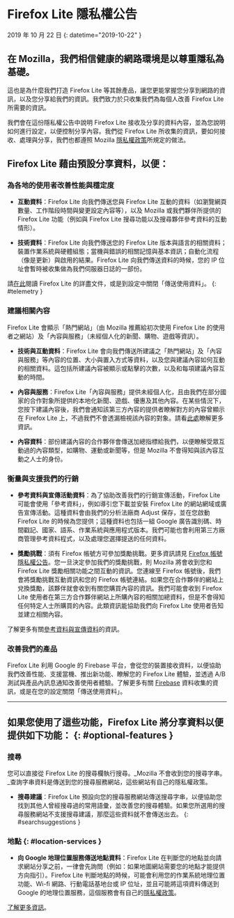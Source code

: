 # <span class="privacy-header-firefox-lite">Firefox Lite</span> <span class="privacy-header-policy">隱私權公告</span>

2019 年 10 月 22 日
{: datetime="2019-10-22" }

## 在 Mozilla，我們相信健康的網路環境是以尊重隱私為基礎。

這也是為什麼我們打造 Firefox Lite 等其餘產品，讓您更能掌握您分享到網路的資訊，以及您分享給我們的資訊。我們致力於只收集我們為每個人改善 Firefox Lite 所需要的資訊。

我們會在這份隱私權公告中說明 Firefox Lite 接收及分享的資料內容，並為您說明如何進行設定，以便控制分享內容。我們從 Firefox Lite 所收集的資訊，要如何接收、處理與分享，我們也都遵照 Mozilla [隱私權政策](https://www.mozilla.org/privacy/)所規定的做法。

## Firefox Lite 藉由預設分享資料，以便：

### 為各地的使用者改善性能與穩定度

* __互動資料__：Firefox Lite 向我們傳送您與 Firefox Lite 互動的資料（如瀏覽網頁數量、工作階段時間與變更設定內容等），以及 Mozilla 或我們夥伴所提供的 Firefox Lite 功能（例如與 Firefox Lite 搜尋功能以及搜尋夥伴參考資料的互動情形）。

* __技術資料__：Firefox Lite 向我們傳送您的 Firefox Lite 版本與語言的相關資料；裝置作業系統與硬體組態；當機與錯誤的相關記憶與基本資訊；自動化流程（像是更新）與啟用的結果。Firefox Lite 向我們傳送資料的時候，您的 IP 位址會暫時被收集做為我們伺服器日誌的一部份。

請[在此](https://support.mozilla.org/kb/send-usage-data-firefox-mobile-devices)閱讀 Firefox Lite 的詳盡文件，或是到設定中關閉「傳送使用資料」。
{: #telemetry }

### 建議相關內容

Firefox Lite 會顯示「熱門網站」（由 Mozilla 推薦給初次使用 Firefox Lite 的使用者之網站）及「內容與服務」（未經個人化的新聞、購物、遊戲等資訊）。

* __技術與互動資料__：Firefox Lite 會向我們傳送所建議之「熱門網站」及「內容與服務」等內容的位置、大小與置入方式等資料，以及您與建議內容如何互動的相關資料。這包括所建議內容被顯示或點擊的次數，以及和每項建議內容互動的時間。 

* __內容與服務__：Firefox Lite「內容與服務」提供未經個人化，且由我們在部分國家的合作對象所提供的本地化新聞、遊戲、優惠及其他內容。在某些情況下，您按下建議內容後，我們會通知該第三方內容的提供者瞭解對方的內容曾顯示在 Firefox Lite 上，不過我們不會透漏檢視該內容的對象。請看[此處](https://support.mozilla.org/kb/firefox-lite-content-and-services)瞭解更多資訊。

* __內容資料__：部份建議內容的合作夥伴會傳送加總指標給我們，以便瞭解受眾互動過的內容類型，如購物、運動或新聞等，但是 Mozilla 不會得知與該內容互動之人士的身份。

### 衡量與支援我們的行銷

* __參考資料與宣傳活動資料__：為了協助改善我們的行銷宣傳活動，Firefox Lite 可能會使用「參考資料」，例如導引您下載並安裝 Firefox Lite 的網站網域或廣告宣傳活動。這種資料會由我們的分析法廠商 Adjust 保存，並在您啟動 Firefox Lite 的時候為您提供；這種資料也包括一組 Google 廣告識別碼、時間戳記、國家、語系、作業系統與應用程式版本。我們可能也會利用第三方廠商管理參考資料程式，以及處理您選擇提送的任何資料。

* __獎勵挑戰__：須有 Firefox 帳號方可參加獎勵挑戰。更多資訊請見 [Firefox 帳號隱私權公告](https://www.mozilla.org/en-US/privacy/firefox/#accounts)。您一旦決定參加我們的獎勵挑戰，則 Mozilla 將會收到您和 Firefox Lite 獎勵相關功能之間互動的資訊。您連線至 Firefox 帳號後，我們會將獎勵挑戰互動資訊和您的 Firefox 帳號連結。如果您在合作夥伴的網站上兌換獎勵，該夥伴就會收到有關您購買內容的資訊。我們可能會收到 Firefox Lite 使用者在第三方合作夥伴網站上所購內容的相關加總資料，但是不會得知任何特定人士所購買的內容。此類資訊能協助我們向 Firefox Lite 使用者告知並建立相關內容。 

了解更多有關[參考資料與宣傳資料](https://github.com/mozilla-tw/Rocket/wiki/Telemetry#install-campaign-tracking)的資訊。 

### 改善我們的產品

Firefox Lite 利用 Google 的 Firebase 平台，會從您的裝置接收資料，以便協助我們改善性能、支援當機、推出新功能、瞭解您的 Firefox Lite 體驗，並透過 A/B 測試與產品內訊息通知改善使用者體驗。了解更多有關 [Firebase](https://support.google.com/firebase/answer/6318039?hl=en) 資料收集的資訊，或是在您的設定關閉「傳送使用資料」。

---

## 如果您使用了這些功能，Firefox Lite 將分享資料以便提供如下功能： {: #optional-features }

### 搜尋

您可以直接從 Firefox Lite 的搜尋欄執行搜尋。_Mozilla 不會收到您的搜尋字串。_查詢字串資料是傳送到您的搜尋服務網站，這些網站有自己的隱私權政策。

* __搜尋建議__：Firefox Lite 預設向您的搜尋服務網站傳送搜尋字串，以便協助您找到其他人曾經搜尋過的常用語彙，並改善您的搜尋體驗。如果您所選用的搜尋服務網站不支援搜尋建議，那麼這些資料就不會傳送出去。
{: #searchsuggestions }
    
### 地點 {: #location-services }

* __向 Google 地理位置服務傳送地點資料__：Firefox Lite 在判斷您的地點並向請求網站分享之前，一律會先詢問（例如：如果地圖網站需要您的地點才能提供方向指引）。Firefox Lite 判斷地點的時候，可能會利用您的作業系統地理位置功能、Wi-fi 網路、行動電話基地台或 IP 位址，並且可能將這項資料傳送到 Google 的地理位置服務，這個服務會有自己的[隱私權政策](https://www.google.com/privacy/lsf.html)。

[了解更多資訊](https://www.mozilla.org/firefox/geolocation/)。
